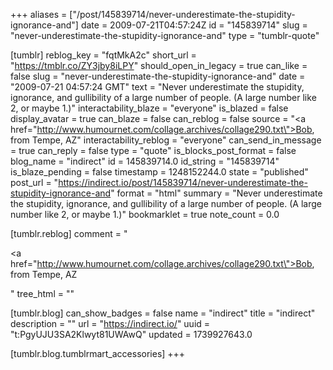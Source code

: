+++
aliases = ["/post/145839714/never-underestimate-the-stupidity-ignorance-and"]
date = 2009-07-21T04:57:24Z
id = "145839714"
slug = "never-underestimate-the-stupidity-ignorance-and"
type = "tumblr-quote"

[tumblr]
reblog_key = "fqtMkA2c"
short_url = "https://tmblr.co/ZY3jby8iLPY"
should_open_in_legacy = true
can_like = false
slug = "never-underestimate-the-stupidity-ignorance-and"
date = "2009-07-21 04:57:24 GMT"
text = "Never underestimate the stupidity, ignorance, and gullibility of a large number of people. (A large number like 2, or maybe 1.)"
interactability_blaze = "everyone"
is_blazed = false
display_avatar = true
can_blaze = false
can_reblog = false
source = "<a href=\"http://www.humournet.com/collage.archives/collage290.txt\">Bob, from Tempe, AZ</a>"
interactability_reblog = "everyone"
can_send_in_message = true
can_reply = false
type = "quote"
is_blocks_post_format = false
blog_name = "indirect"
id = 145839714.0
id_string = "145839714"
is_blaze_pending = false
timestamp = 1248152244.0
state = "published"
post_url = "https://indirect.io/post/145839714/never-underestimate-the-stupidity-ignorance-and"
format = "html"
summary = "Never underestimate the stupidity, ignorance, and gullibility of a large number of people. (A large number like 2, or maybe 1.)"
bookmarklet = true
note_count = 0.0

[tumblr.reblog]
comment = "<p><a href=\"http://www.humournet.com/collage.archives/collage290.txt\">Bob, from Tempe, AZ</a></p>"
tree_html = ""

[tumblr.blog]
can_show_badges = false
name = "indirect"
title = "indirect"
description = ""
url = "https://indirect.io/"
uuid = "t:PgyUJU3SA2Klwyt81UWAwQ"
updated = 1739927643.0

[tumblr.blog.tumblrmart_accessories]
+++
